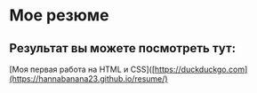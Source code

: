 # Мое резюме

## Результат вы можете посмотреть тут:

[Моя первая работа на HTML и CSS]([https://duckduckgo.com](https://hannabanana23.github.io/resume/)
